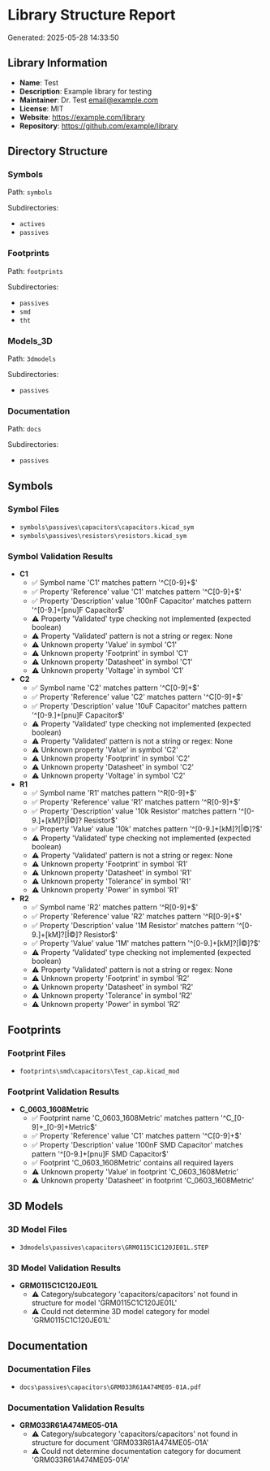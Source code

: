 # Library Structure Report

Generated: 2025-05-28 14:33:50

## Library Information
- **Name**: Test
- **Description**: Example library for testing
- **Maintainer**: Dr. Test <email@example.com>
- **License**: MIT
- **Website**: https://example.com/library
- **Repository**: https://github.com/example/library


## Directory Structure
### Symbols
Path: `symbols`

Subdirectories:
- `actives`
- `passives`

### Footprints
Path: `footprints`

Subdirectories:
- `passives`
- `smd`
- `tht`

### Models_3D
Path: `3dmodels`

Subdirectories:
- `passives`

### Documentation
Path: `docs`

Subdirectories:
- `passives`


## Symbols
### Symbol Files
-  `symbols\passives\capacitors\capacitors.kicad_sym`
-  `symbols\passives\resistors\resistors.kicad_sym`

### Symbol Validation Results
- **C1**
    - ✅ Symbol name 'C1' matches pattern '^C[0-9]+$'
    - ✅ Property 'Reference' value 'C1' matches pattern '^C[0-9]+$'
    - ✅ Property 'Description' value '100nF Capacitor' matches pattern '^[0-9.]+[pnu]F Capacitor$'
    - ⚠️ Property 'Validated' type checking not implemented (expected boolean)
    - ⚠️ Property 'Validated' pattern is not a string or regex: None
    - ⚠️ Unknown property 'Value' in symbol 'C1'
    - ⚠️ Unknown property 'Footprint' in symbol 'C1'
    - ⚠️ Unknown property 'Datasheet' in symbol 'C1'
    - ⚠️ Unknown property 'Voltage' in symbol 'C1'
- **C2**
    - ✅ Symbol name 'C2' matches pattern '^C[0-9]+$'
    - ✅ Property 'Reference' value 'C2' matches pattern '^C[0-9]+$'
    - ✅ Property 'Description' value '10uF Capacitor' matches pattern '^[0-9.]+[pnu]F Capacitor$'
    - ⚠️ Property 'Validated' type checking not implemented (expected boolean)
    - ⚠️ Property 'Validated' pattern is not a string or regex: None
    - ⚠️ Unknown property 'Value' in symbol 'C2'
    - ⚠️ Unknown property 'Footprint' in symbol 'C2'
    - ⚠️ Unknown property 'Datasheet' in symbol 'C2'
    - ⚠️ Unknown property 'Voltage' in symbol 'C2'
- **R1**
    - ✅ Symbol name 'R1' matches pattern '^R[0-9]+$'
    - ✅ Property 'Reference' value 'R1' matches pattern '^R[0-9]+$'
    - ✅ Property 'Description' value '10k Resistor' matches pattern '^[0-9.]+[kM]?[Î©]? Resistor$'
    - ✅ Property 'Value' value '10k' matches pattern '^[0-9.]+[kM]?[Î©]?$'
    - ⚠️ Property 'Validated' type checking not implemented (expected boolean)
    - ⚠️ Property 'Validated' pattern is not a string or regex: None
    - ⚠️ Unknown property 'Footprint' in symbol 'R1'
    - ⚠️ Unknown property 'Datasheet' in symbol 'R1'
    - ⚠️ Unknown property 'Tolerance' in symbol 'R1'
    - ⚠️ Unknown property 'Power' in symbol 'R1'
- **R2**
    - ✅ Symbol name 'R2' matches pattern '^R[0-9]+$'
    - ✅ Property 'Reference' value 'R2' matches pattern '^R[0-9]+$'
    - ✅ Property 'Description' value '1M Resistor' matches pattern '^[0-9.]+[kM]?[Î©]? Resistor$'
    - ✅ Property 'Value' value '1M' matches pattern '^[0-9.]+[kM]?[Î©]?$'
    - ⚠️ Property 'Validated' type checking not implemented (expected boolean)
    - ⚠️ Property 'Validated' pattern is not a string or regex: None
    - ⚠️ Unknown property 'Footprint' in symbol 'R2'
    - ⚠️ Unknown property 'Datasheet' in symbol 'R2'
    - ⚠️ Unknown property 'Tolerance' in symbol 'R2'
    - ⚠️ Unknown property 'Power' in symbol 'R2'


## Footprints
### Footprint Files
-  `footprints\smd\capacitors\Test_cap.kicad_mod`

### Footprint Validation Results
- **C_0603_1608Metric**
    - ✅ Footprint name 'C_0603_1608Metric' matches pattern '^C_[0-9]+_[0-9]+Metric$'
    - ✅ Property 'Reference' value 'C1' matches pattern '^C[0-9]+$'
    - ✅ Property 'Description' value '100nF SMD Capacitor' matches pattern '^[0-9.]+[pnu]F SMD Capacitor$'
    - ✅ Footprint 'C_0603_1608Metric' contains all required layers
    - ⚠️ Unknown property 'Value' in footprint 'C_0603_1608Metric'
    - ⚠️ Unknown property 'Datasheet' in footprint 'C_0603_1608Metric'


## 3D Models
### 3D Model Files
-  `3dmodels\passives\capacitors\GRM0115C1C120JE01L.STEP`

### 3D Model Validation Results
- **GRM0115C1C120JE01L**
    - ⚠️ Category/subcategory 'capacitors/capacitors' not found in structure for model 'GRM0115C1C120JE01L'
    - ⚠️ Could not determine 3D model category for model 'GRM0115C1C120JE01L'


## Documentation
### Documentation Files
-  `docs\passives\capacitors\GRM033R61A474ME05-01A.pdf`

### Documentation Validation Results
- **GRM033R61A474ME05-01A**
    - ⚠️ Category/subcategory 'capacitors/capacitors' not found in structure for document 'GRM033R61A474ME05-01A'
    - ⚠️ Could not determine documentation category for document 'GRM033R61A474ME05-01A'

